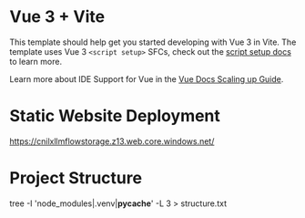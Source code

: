# Vue 3 + Vite

This template should help get you started developing with Vue 3 in Vite. The template uses Vue 3 `<script setup>` SFCs, check out the [script setup docs](https://v3.vuejs.org/api/sfc-script-setup.html#sfc-script-setup) to learn more.

Learn more about IDE Support for Vue in the [Vue Docs Scaling up Guide](https://vuejs.org/guide/scaling-up/tooling.html#ide-support).


# Static Website Deployment
https://cnilxllmflowstorage.z13.web.core.windows.net/

# Project Structure
tree -I 'node_modules|.venv|__pycache__' -L 3 > structure.txt